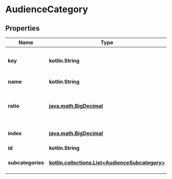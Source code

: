 
# AudienceCategory

## Properties
Name | Type | Description | Notes
------------ | ------------- | ------------- | -------------
**key** | **kotlin.String** | Interest unique key (same as ID). |  [optional]
**name** | **kotlin.String** | Interest name. |  [optional]
**ratio** | [**java.math.BigDecimal**](java.math.BigDecimal.md) | Interest&#39;s percent of category&#39;s total audience. |  [optional]
**index** | [**java.math.BigDecimal**](java.math.BigDecimal.md) | Interest affinity index. |  [optional]
**id** | **kotlin.String** | Interest ID. |  [optional]
**subcategories** | [**kotlin.collections.List&lt;AudienceSubcategory&gt;**](AudienceSubcategory.md) | Subcategory interest distribution |  [optional]



